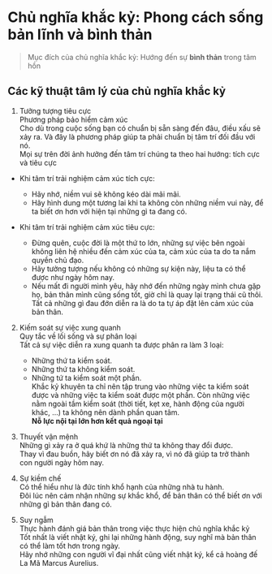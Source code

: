 # Chủ nghĩa khắc kỷ: Phong cách sống bản lĩnh và bình thản
> Mục đích của chủ nghĩa khắc kỷ: Hướng đến sự **bình thản** trong tâm hồn
## Các kỹ thuật tâm lý của chủ nghĩa khắc kỷ
1. Tưởng tượng tiêu cực</br>
  Phương pháp bảo hiểm cảm xúc</br>
  Cho dù trong cuộc sống bạn có chuẩn bị sẵn sàng đến đâu, điều xấu sẽ xảy ra. Và đây là phương pháp giúp ta phải chuẩn bị tâm trí đối đầu với nó.</br>
  Mọi sự trên đời ảnh hưởng đến tâm trí chúng ta theo hai hướng: tích cực và tiêu cực </br>
  + Khi tâm trí trải nghiệm cảm xúc tích cực: 
    - Hãy nhớ, niềm vui sẽ không kéo dài mãi mãi.
    - Hãy hình dung một tương lai khi ta không còn những niềm vui này, để ta biết ơn hơn với hiện tại những gì ta đang có.</br>

  + Khi tâm trí trải nghiệm cảm xúc tiêu cực:
    - Đừng quên, cuộc đời là một thứ to lớn, những sự việc bên ngoài không liên hệ nhiều đến cảm xúc của ta, cảm xúc của ta do ta nắm quyền chủ đạo.
    - Hãy tưởng tượng nếu không có những sự kiện này, liệu ta có thể được như ngày hôm nay.
    - Nếu mất đi người mình yêu, hãy nhớ đến những ngày mình chưa gặp họ, bản thân mình cũng sống tốt, giờ chỉ là quay lại trạng thái cũ thôi. Tất cả những gì đau đớn diễn ra là do ta tự áp đặt lên cảm xúc của bản thân.

2. Kiếm soát sự việc xung quanh</br>
  Quy tắc về lối sống và sự phân loại</br>
  Tất cả sự việc diễn ra xung quanh ta được phân ra làm 3 loại:</br>
    - Những thứ ta kiểm soát.</br>
    - Những thứ ta không kiểm soát.</br>
    - Những tứ ta kiểm soát một phần.</br>
  Khắc kỷ khuyên ta chỉ nên tập trung vào những việc ta kiểm soát được và những việc ta kiểm soát được một phần.
  Còn những việc nằm ngoài tầm kiểm soát (thời tiết, kẹt xe, hành động của người khác, ...) ta không nên dành phần quan tâm.</br>
  **Nỗ lực nội tại lớn hơn kết quả ngoại tại**

3. Thuyết vận mệnh</br>
  Những gì xảy ra ở quá khứ là những thứ ta không thay đổi được.</br>
  Thay vì đau buồn, hãy biết ơn nó đã xảy ra, vì nó đã giúp ta trở thành con người ngày hôm nay.</br>

4. Sự kiềm chế</br>
  Có thể hiểu như là đức tính khổ hạnh của những nhà tu hành.</br>
  Đôi lúc nên cảm nhận những sự khắc khổ, để bản thân có thể biết ơn với những gì bản thân đang có.</br>

5. Suy ngẫm</br>
  Thực hành đánh giá bản thân trong việc thực hiện chủ nghĩa khắc kỷ</br>
  Tốt nhất là viết nhật ký, ghi lại những hành động, suy nghĩ mà bản thân có thể làm tốt hơn trong ngày.</br>
  Hãy nhớ những con người vĩ đại nhất cũng viết nhật ký, kể cả hoàng đế La Mã Marcus Aurelius.</br>
